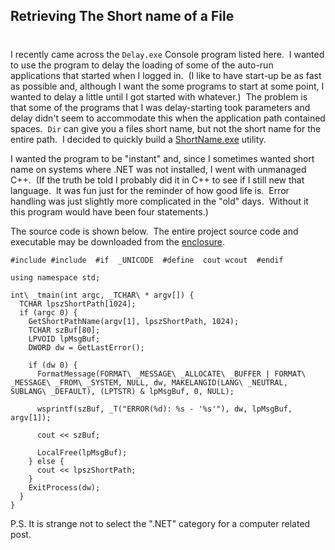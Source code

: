 ## Retrieving The Short name of a File
#
I recently came across the ``` Delay.exe ``` Console program listed here.  I wanted to use the program to delay the loading of some of the auto-run applications that started when I logged in.  (I like to have start-up be as fast as possible and, although I want the some programs to start at some point, I wanted to delay a little until I got started with whatever.)  The problem is that some of the programs that I was delay-starting took parameters and delay didn't seem to accommodate this when the application path contained spaces.  ``` Dir ``` can give you a files short name, but not the short name for the entire path.  I decided to quickly build a [ShortName.exe](https://intellitect.com/wp-content/uploads/binary/7e8537f6-6d57-4f3e-8f92-4e5dad5f6db3/ShortName.zip) utility.

I wanted the program to be "instant" and, since I sometimes wanted short name on systems where .NET was not installed, I went with unmanaged C++.  (If the truth be told I probably did it in C++ to see if I still new that language.  It was fun just for the reminder of how good life is.  Error handling was just slightly more complicated in the "old" days.  Without it this program would have been four statements.)

The source code is shown below.  The entire project source code and executable may be downloaded from the [enclosure](https://intellitect.com/wp-content/uploads/binary/7e8537f6-6d57-4f3e-8f92-4e5dad5f6db3/ShortName.zip).

```clike
#include #include  #if  _UNICODE  #define  cout wcout  #endif

using namespace std;

int\ _tmain(int argc, _TCHAR\ * argv[]) {
  TCHAR lpszShortPath[1024];
  if (argc 0) {
    GetShortPathName(argv[1], lpszShortPath, 1024);
    TCHAR szBuf[80];
    LPVOID lpMsgBuf;
    DWORD dw = GetLastError();

    if (dw 0) {
      FormatMessage(FORMAT\ _MESSAGE\ _ALLOCATE\ _BUFFER | FORMAT\ _MESSAGE\ _FROM\ _SYSTEM, NULL, dw, MAKELANGID(LANG\ _NEUTRAL, SUBLANG\ _DEFAULT), (LPTSTR) & lpMsgBuf, 0, NULL);

      wsprintf(szBuf, _T("ERROR(%d): %s - '%s'"), dw, lpMsgBuf, argv[1]);

      cout << szBuf;

      LocalFree(lpMsgBuf);
    } else {
      cout << lpszShortPath;
    }
    ExitProcess(dw);
  }
}
```

P.S. It is strange not to select the ".NET" category for a computer related post.
